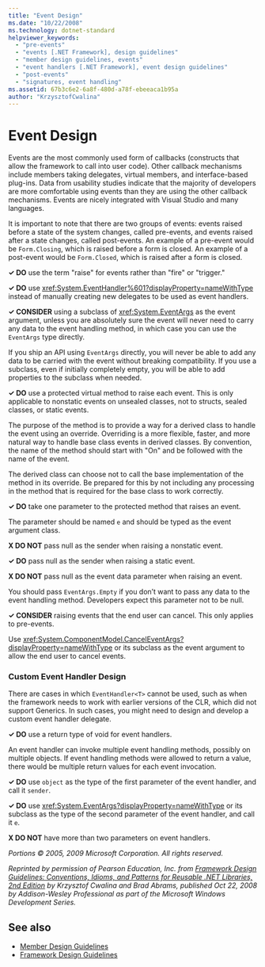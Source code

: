 ```yaml
---
title: "Event Design"
ms.date: "10/22/2008"
ms.technology: dotnet-standard
helpviewer_keywords: 
  - "pre-events"
  - "events [.NET Framework], design guidelines"
  - "member design guidelines, events"
  - "event handlers [.NET Framework], event design guidelines"
  - "post-events"
  - "signatures, event handling"
ms.assetid: 67b3c6e2-6a8f-480d-a78f-ebeeaca1b95a
author: "KrzysztofCwalina"
---
```

# Event Design
Events are the most commonly used form of callbacks (constructs that allow the framework to call into user code). Other callback mechanisms include members taking delegates, virtual members, and interface-based plug-ins. Data from usability studies indicate that the majority of developers are more comfortable using events than they are using the other callback mechanisms. Events are nicely integrated with Visual Studio and many languages.  
  
 It is important to note that there are two groups of events: events raised before a state of the system changes, called pre-events, and events raised after a state changes, called post-events. An example of a pre-event would be `Form.Closing`, which is raised before a form is closed. An example of a post-event would be `Form.Closed`, which is raised after a form is closed.  
  
 **✓ DO** use the term "raise" for events rather than "fire" or "trigger."  
  
 **✓ DO** use <xref:System.EventHandler%601?displayProperty=nameWithType> instead of manually creating new delegates to be used as event handlers.  
  
 **✓ CONSIDER** using a subclass of <xref:System.EventArgs> as the event argument, unless you are absolutely sure the event will never need to carry any data to the event handling method, in which case you can use the `EventArgs` type directly.  
  
 If you ship an API using `EventArgs` directly, you will never be able to add any data to be carried with the event without breaking compatibility. If you use a subclass, even if initially completely empty, you will be able to add properties to the subclass when needed.  
  
 **✓ DO** use a protected virtual method to raise each event. This is only applicable to nonstatic events on unsealed classes, not to structs, sealed classes, or static events.  
  
 The purpose of the method is to provide a way for a derived class to handle the event using an override. Overriding is a more flexible, faster, and more natural way to handle base class events in derived classes. By convention, the name of the method should start with "On" and be followed with the name of the event.  
  
 The derived class can choose not to call the base implementation of the method in its override. Be prepared for this by not including any processing in the method that is required for the base class to work correctly.  
  
 **✓ DO** take one parameter to the protected method that raises an event.  
  
 The parameter should be named `e` and should be typed as the event argument class.  
  
 **X DO NOT** pass null as the sender when raising a nonstatic event.  
  
 **✓ DO** pass null as the sender when raising a static event.  
  
 **X DO NOT** pass null as the event data parameter when raising an event.  
  
 You should pass `EventArgs.Empty` if you don’t want to pass any data to the event handling method. Developers expect this parameter not to be null.  
  
 **✓ CONSIDER** raising events that the end user can cancel. This only applies to pre-events.  
  
 Use <xref:System.ComponentModel.CancelEventArgs?displayProperty=nameWithType> or its subclass as the event argument to allow the end user to cancel events.  
  
### Custom Event Handler Design  
 There are cases in which `EventHandler<T>` cannot be used, such as when the framework needs to work with earlier versions of the CLR, which did not support Generics. In such cases, you might need to design and develop a custom event handler delegate.  
  
 **✓ DO** use a return type of void for event handlers.  
  
 An event handler can invoke multiple event handling methods, possibly on multiple objects. If event handling methods were allowed to return a value, there would be multiple return values for each event invocation.  
  
 **✓ DO** use `object` as the type of the first parameter of the event handler, and call it `sender`.  
  
 **✓ DO** use <xref:System.EventArgs?displayProperty=nameWithType> or its subclass as the type of the second parameter of the event handler, and call it `e`.  
  
 **X DO NOT** have more than two parameters on event handlers.  
  
 *Portions © 2005, 2009 Microsoft Corporation. All rights reserved.*  
  
 *Reprinted by permission of Pearson Education, Inc. from [Framework Design Guidelines: Conventions, Idioms, and Patterns for Reusable .NET Libraries, 2nd Edition](https://www.informit.com/store/framework-design-guidelines-conventions-idioms-and-9780321545619) by Krzysztof Cwalina and Brad Abrams, published Oct 22, 2008 by Addison-Wesley Professional as part of the Microsoft Windows Development Series.*  
  
## See also

- [Member Design Guidelines](../../../docs/standard/design-guidelines/member.md)
- [Framework Design Guidelines](../../../docs/standard/design-guidelines/index.md)

